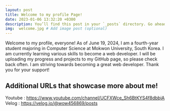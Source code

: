 ```yaml
---
layout: post
title: Welcome to my profile Page!
date: 2023-01-06 13:32:20 +0300
description: You’ll find this post in your `_posts` directory. Go ahead and edit it and re-build the site to see your changes. # Add post description (optional)
img:  welcome.jpg # Add image post (optional)
---
```

Welcome to my profile, everyone! As of June 19, 2024, I am a fourth-year student majoring in Computer Science at Mokwon University, South Korea. I am currently learning various skills to become a web developer. I will be uploading my progress and projects to my GitHub page, so please check back often. I am striving towards becoming a great web developer. Thank you for your support!


## Additional URLs that showcase more about me!
Youtube : https://www.youtube.com/channel/UCFXWce_Sh6BtKYS4f8dbbjA
Velog : https://velog.io/@wow456869/posts

